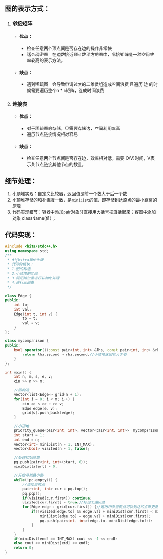 ## 图的表示方式：

1. ### 邻接矩阵

    * #### 优点：

      * 检查任意两个顶点间是否存在边的操作非常快
      * 适合稠密图，在边数接近顶点数平方的图中，邻接矩阵是一种空间效率较高的表示方法。
    * #### 缺点：

      * 遇到稀疏图，会导致申请过大的二维数组造成空间浪费 且遍历 边 的时候需要遍历整个n \* n矩阵，造成时间浪费
2. ### 连接表

    * #### 优点：

      * 对于稀疏图的存储，只需要存储边，空间利用率高
      * 遍历节点链接情况相对容易
    * #### 缺点：

      * 检查任意两个节点间是否存在边，效率相对低，需要 O(V)时间，V表示某节点链接其他节点的数量。

## 细节处理：

1. 小顶堆实现：自定义比较器，返回值是前一个数大于后一个数
2. 小顶堆存储的和朴素版一致，是`miniDist`的值，即存储到达原点的最小距离的原理
3. 代码实现细节：容器中添加pair对象时直接用大括号把值括起来；容器中添加对象 className(值）；

## 代码实现：

```cpp
#include <bits/stdc++.h>
using namespace std;
/**
 * dijkstra堆优化版
 * 代码的模块：
 * 1.图的构造
 * 2.小顶堆的实现
 * 3.将起始位置进行初始化处理
 * 4.进行三部曲
 */

class Edge {
public:
    int to;
    int val;
    Edge(int t, int v) {
        to = t;
        val = v;
    }
};

class mycomparison {
public:
    bool operator()(const pair<int, int> &lhs, const pair<int, int> &rhs) {
        return lhs.second > rhs.second;//小顶堆返回做大于右
    }
};

int main() {
    int n, m, s, e, v;
    cin >> n >> m;

    //图构造
    vector<list<Edge>> grid(n + 1);
    for(int i = 0; i < m; i++) {
        cin >> s >> e >> v;
        Edge edge(e, v);
        grid[s].push_back(edge);
    }

    //小顶堆
    priority_queue<pair<int, int>, vector<pair<int, int>>, mycomparison> pq;
    int start = 1;
    int end = n;
    vector<int> miniDist(n + 1, INT_MAX);
    vector<bool> visited(n + 1, false);

    //处理初始位置
    pq.push(pair<int, int>(start, 0));
    miniDist[start] = 0;

    //开始寻找最小路
    while(!pq.empty()) {
        //选定当前点
        pair<int, int> cur = pq.top();
        pq.pop();
        if(visited[cur.first]) continue;
        visited[cur.first] = true;//标记为遍历过
        for(Edge edge : grid[cur.first]) {//遍历所有当前点可以到达的点来更新距离数据并将边加入小顶堆
            if(!visited[edge.to] && edge.val + miniDist[cur.first] < miniDist[edge.to]) {
                miniDist[edge.to] = edge.val + miniDist[cur.first];
                pq.push(pair<int, int>(edge.to, miniDist[edge.to]));
            }
        }
    }
    if(miniDist[end] == INT_MAX) cout << -1 << endl;
    else cout << miniDist[end] << endl;
    return 0;
}
```